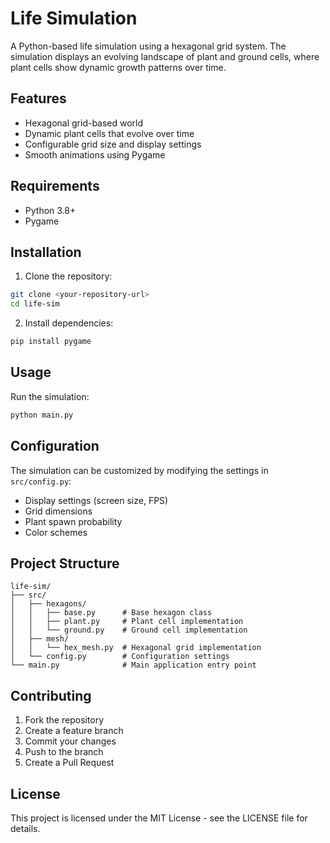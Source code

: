# Life Simulation

A Python-based life simulation using a hexagonal grid system. The simulation displays an evolving landscape of plant and ground cells, where plant cells show dynamic growth patterns over time.

## Features

- Hexagonal grid-based world
- Dynamic plant cells that evolve over time
- Configurable grid size and display settings
- Smooth animations using Pygame

## Requirements

- Python 3.8+
- Pygame

## Installation

1. Clone the repository:
```bash
git clone <your-repository-url>
cd life-sim
```

2. Install dependencies:
```bash
pip install pygame
```

## Usage

Run the simulation:
```bash
python main.py
```

## Configuration

The simulation can be customized by modifying the settings in `src/config.py`:

- Display settings (screen size, FPS)
- Grid dimensions
- Plant spawn probability
- Color schemes

## Project Structure

```
life-sim/
├── src/
│   ├── hexagons/
│   │   ├── base.py      # Base hexagon class
│   │   ├── plant.py     # Plant cell implementation
│   │   └── ground.py    # Ground cell implementation
│   ├── mesh/
│   │   └── hex_mesh.py  # Hexagonal grid implementation
│   └── config.py        # Configuration settings
└── main.py              # Main application entry point
```

## Contributing

1. Fork the repository
2. Create a feature branch
3. Commit your changes
4. Push to the branch
5. Create a Pull Request

## License

This project is licensed under the MIT License - see the LICENSE file for details. 